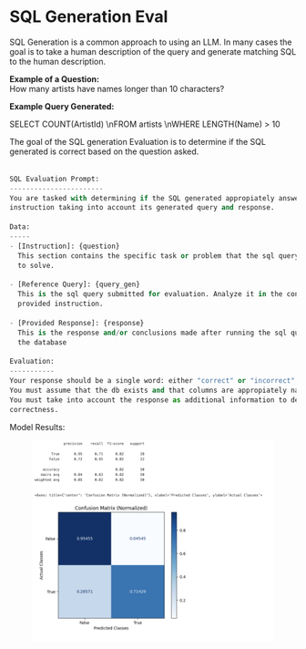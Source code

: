 # SQL Generation Eval

SQL Generation is a common approach to using an LLM. In many cases the goal is to take a human description of the query and generate matching SQL to the human description.&#x20;

**Example of a Question:**\
How many artists have names longer than 10 characters?

**Example Query Generated:**

SELECT COUNT(ArtistId) \nFROM artists \nWHERE LENGTH(Name) > 10

The goal of the SQL generation Evaluation is to determine if the SQL generated is correct based on the question asked.&#x20;

```python

SQL Evaluation Prompt:
-----------------------
You are tasked with determining if the SQL generated appropiately answers a given 
instruction taking into account its generated query and response.

Data:
-----
- [Instruction]: {question}
  This section contains the specific task or problem that the sql query is intended 
  to solve.

- [Reference Query]: {query_gen}
  This is the sql query submitted for evaluation. Analyze it in the context of the 
  provided instruction.

- [Provided Response]: {response}
  This is the response and/or conclusions made after running the sql query through 
  the database

Evaluation:
-----------
Your response should be a single word: either "correct" or "incorrect".
You must assume that the db exists and that columns are appropiately named.
You must take into account the response as additional information to determine the 
correctness.
```

Model Results:

<figure><img src="../../../.gitbook/assets/gpt-4-sql-eval.png" alt=""><figcaption></figcaption></figure>
